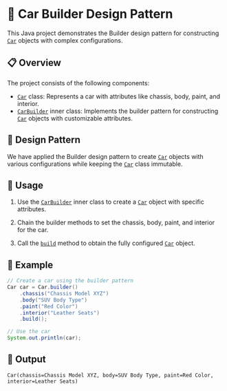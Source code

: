 # 🚗 Car Builder Design Pattern

This Java project demonstrates the Builder design pattern for constructing [`Car`](Car.java) objects with complex configurations.

## 📋 Overview

The project consists of the following components:

- [`Car`](Car.java) class: Represents a car with attributes like chassis, body, paint, and interior.
- [`CarBuilder`](Car.java#L62) inner class: Implements the builder pattern for constructing [`Car`](Car.java) objects with customizable attributes.

## 🎨 Design Pattern

We have applied the Builder design pattern to create [`Car`](Car.java) objects with various configurations while keeping the [`Car`](Car.java) class immutable.

## 🚀 Usage

1. Use the [`CarBuilder`](Car.java#L62) inner class to create a [`Car`](Car.java) object with specific attributes.

2. Chain the builder methods to set the chassis, body, paint, and interior for the car.

3. Call the [`build`](Car.java#L91) method to obtain the fully configured [`Car`](Car.java) object.

## 🏁 Example

```java
// Create a car using the builder pattern
Car car = Car.builder()
    .chassis("Chassis Model XYZ")
    .body("SUV Body Type")
    .paint("Red Color")
    .interior("Leather Seats")
    .build();

// Use the car
System.out.println(car);
```

## 📝 Output

```
Car(chassis=Chassis Model XYZ, body=SUV Body Type, paint=Red Color, interior=Leather Seats)
```